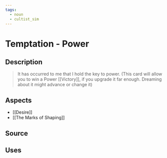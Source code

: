 ```yaml
---
tags:
  - noun
  - cultist_sim
---
```


# Temptation - Power

## Description

> It has occurred to me that I hold the key to power. 
> (This card will allow you to win a Power [[Victory]], if you upgrade it far enough. Dreaming about it might advance or change it)

## Aspects
- [[Desire]]
- [[The Marks of Shaping]]
## Source

## Uses